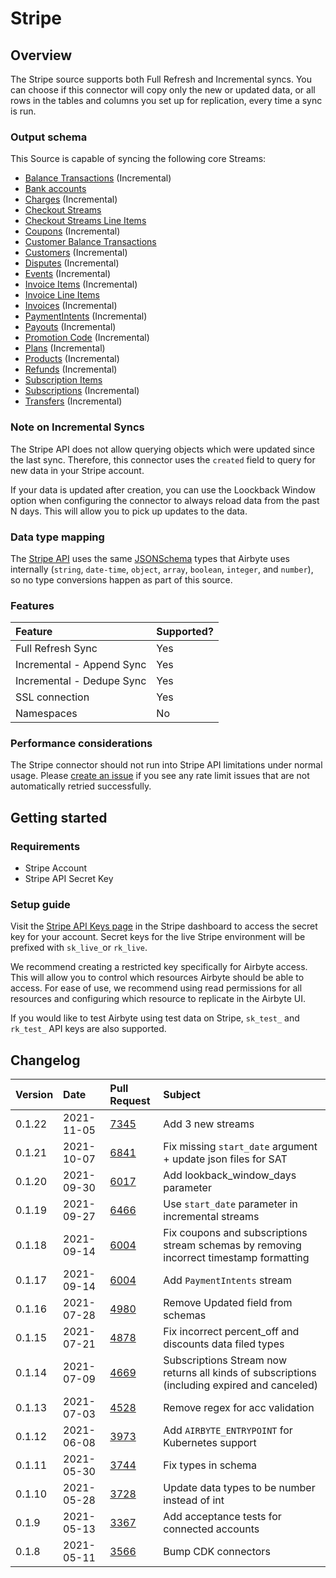 # Stripe

## Overview

The Stripe source supports both Full Refresh and Incremental syncs. You can choose if this connector will copy only the new or updated data, or all rows in the tables and columns you set up for replication, every time a sync is run.

### Output schema

This Source is capable of syncing the following core Streams:

* [Balance Transactions](https://stripe.com/docs/api/balance_transactions/list) \(Incremental\)
* [Bank accounts](https://stripe.com/docs/api/customer_bank_accounts/list)
* [Charges](https://stripe.com/docs/api/charges/list) \(Incremental\)
* [Checkout Streams](https://stripe.com/docs/api/checkout/sessions/list) 
* [Checkout Streams Line Items](https://stripe.com/docs/api/checkout/sessions/line_items)
* [Coupons](https://stripe.com/docs/api/coupons/list) \(Incremental\)
* [Customer Balance Transactions](https://stripe.com/docs/api/customer_balance_transactions/list)
* [Customers](https://stripe.com/docs/api/customers/list) \(Incremental\)
* [Disputes](https://stripe.com/docs/api/disputes/list) \(Incremental\)
* [Events](https://stripe.com/docs/api/events/list) \(Incremental\)
* [Invoice Items](https://stripe.com/docs/api/invoiceitems/list) \(Incremental\)
* [Invoice Line Items](https://stripe.com/docs/api/invoices/invoice_lines)
* [Invoices](https://stripe.com/docs/api/invoices/list) \(Incremental\)
* [PaymentIntents](https://stripe.com/docs/api/payment_intents/list) \(Incremental\)
* [Payouts](https://stripe.com/docs/api/payouts/list) \(Incremental\)
* [Promotion Code](https://stripe.com/docs/api/promotion_codes/list) \(Incremental\)
* [Plans](https://stripe.com/docs/api/plans/list) \(Incremental\)
* [Products](https://stripe.com/docs/api/products/list) \(Incremental\)
* [Refunds](https://stripe.com/docs/api/refunds/list) \(Incremental\)
* [Subscription Items](https://stripe.com/docs/api/subscription_items/list)
* [Subscriptions](https://stripe.com/docs/api/subscriptions/list) \(Incremental\)
* [Transfers](https://stripe.com/docs/api/transfers/list) \(Incremental\)

### Note on Incremental Syncs

The Stripe API does not allow querying objects which were updated since the last sync. Therefore, this connector uses the `created` field to query for new data in your Stripe account.

If your data is updated after creation, you can use the Loockback Window option when configuring the connector to always reload data from the past N days. This will allow you to pick up updates to the data.

### Data type mapping

The [Stripe API](https://stripe.com/docs/api) uses the same [JSONSchema](https://json-schema.org/understanding-json-schema/reference/index.html) types that Airbyte uses internally \(`string`, `date-time`, `object`, `array`, `boolean`, `integer`, and `number`\), so no type conversions happen as part of this source.

### Features

| Feature | Supported? |
| :--- | :--- |
| Full Refresh Sync | Yes |
| Incremental - Append Sync | Yes |
| Incremental - Dedupe Sync | Yes |
| SSL connection | Yes |
| Namespaces | No |

### Performance considerations

The Stripe connector should not run into Stripe API limitations under normal usage. Please [create an issue](https://github.com/airbytehq/airbyte/issues) if you see any rate limit issues that are not automatically retried successfully.

## Getting started

### Requirements

* Stripe Account
* Stripe API Secret Key

### Setup guide

Visit the [Stripe API Keys page](https://dashboard.stripe.com/apikeys) in the Stripe dashboard to access the secret key for your account. Secret keys for the live Stripe environment will be prefixed with `sk_live_`or `rk_live`.

We recommend creating a restricted key specifically for Airbyte access. This will allow you to control which resources Airbyte should be able to access. For ease of use, we recommend using read permissions for all resources and configuring which resource to replicate in the Airbyte UI.

If you would like to test Airbyte using test data on Stripe, `sk_test_` and `rk_test_` API keys are also supported.

## Changelog

| Version | Date | Pull Request | Subject |
| :--- | :--- | :--- | :--- |
| 0.1.22 | 2021-11-05 | [7345](https://github.com/airbytehq/airbyte/pull/7345) | Add 3 new streams |
| 0.1.21 | 2021-10-07 | [6841](https://github.com/airbytehq/airbyte/pull/6841) | Fix missing `start_date` argument + update json files for SAT |
| 0.1.20 | 2021-09-30 | [6017](https://github.com/airbytehq/airbyte/pull/6017) | Add lookback\_window\_days parameter |
| 0.1.19 | 2021-09-27 | [6466](https://github.com/airbytehq/airbyte/pull/6466) | Use `start_date` parameter in incremental streams |
| 0.1.18 | 2021-09-14 | [6004](https://github.com/airbytehq/airbyte/pull/6004) | Fix coupons and subscriptions stream schemas by removing incorrect timestamp formatting |
| 0.1.17 | 2021-09-14 | [6004](https://github.com/airbytehq/airbyte/pull/6004) | Add `PaymentIntents` stream |
| 0.1.16 | 2021-07-28 | [4980](https://github.com/airbytehq/airbyte/pull/4980) | Remove Updated field from schemas |
| 0.1.15 | 2021-07-21 | [4878](https://github.com/airbytehq/airbyte/pull/4878) | Fix incorrect percent\_off and discounts data filed types |
| 0.1.14 | 2021-07-09 | [4669](https://github.com/airbytehq/airbyte/pull/4669) | Subscriptions Stream now returns all kinds of subscriptions \(including expired and canceled\) |
| 0.1.13 | 2021-07-03 | [4528](https://github.com/airbytehq/airbyte/pull/4528) | Remove regex for acc validation |
| 0.1.12 | 2021-06-08 | [3973](https://github.com/airbytehq/airbyte/pull/3973) | Add `AIRBYTE_ENTRYPOINT` for Kubernetes support |
| 0.1.11 | 2021-05-30 | [3744](https://github.com/airbytehq/airbyte/pull/3744) | Fix types in schema |
| 0.1.10 | 2021-05-28 | [3728](https://github.com/airbytehq/airbyte/pull/3728) | Update data types to be number instead of int |
| 0.1.9 | 2021-05-13 | [3367](https://github.com/airbytehq/airbyte/pull/3367) | Add acceptance tests for connected accounts |
| 0.1.8 | 2021-05-11 | [3566](https://github.com/airbytehq/airbyte/pull/3368) | Bump CDK connectors |

